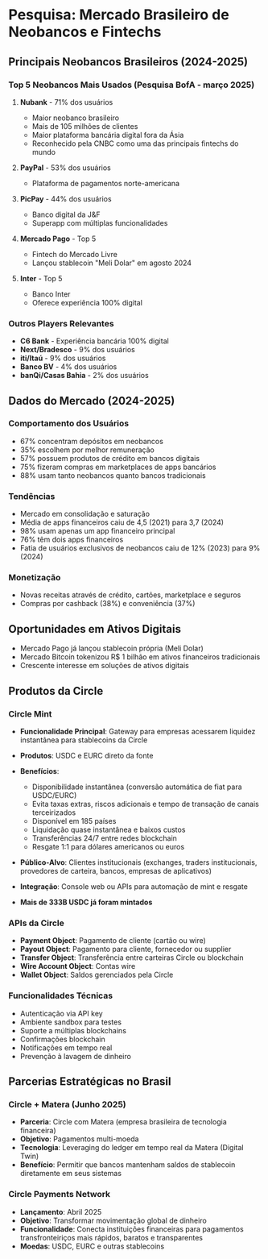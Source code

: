 # Pesquisa: Mercado Brasileiro de Neobancos e Fintechs

## Principais Neobancos Brasileiros (2024-2025)

### Top 5 Neobancos Mais Usados (Pesquisa BofA - março 2025)
1. **Nubank** - 71% dos usuários
   - Maior neobanco brasileiro
   - Mais de 105 milhões de clientes
   - Maior plataforma bancária digital fora da Ásia
   - Reconhecido pela CNBC como uma das principais fintechs do mundo

2. **PayPal** - 53% dos usuários
   - Plataforma de pagamentos norte-americana

3. **PicPay** - 44% dos usuários
   - Banco digital da J&F
   - Superapp com múltiplas funcionalidades

4. **Mercado Pago** - Top 5
   - Fintech do Mercado Livre
   - Lançou stablecoin "Meli Dolar" em agosto 2024

5. **Inter** - Top 5
   - Banco Inter
   - Oferece experiência 100% digital

### Outros Players Relevantes
- **C6 Bank** - Experiência bancária 100% digital
- **Next/Bradesco** - 9% dos usuários
- **iti/Itaú** - 9% dos usuários
- **Banco BV** - 4% dos usuários
- **banQi/Casas Bahia** - 2% dos usuários

## Dados do Mercado (2024-2025)

### Comportamento dos Usuários
- 67% concentram depósitos em neobancos
- 35% escolhem por melhor remuneração
- 57% possuem produtos de crédito em bancos digitais
- 75% fizeram compras em marketplaces de apps bancários
- 88% usam tanto neobancos quanto bancos tradicionais

### Tendências
- Mercado em consolidação e saturação
- Média de apps financeiros caiu de 4,5 (2021) para 3,7 (2024)
- 98% usam apenas um app financeiro principal
- 76% têm dois apps financeiros
- Fatia de usuários exclusivos de neobancos caiu de 12% (2023) para 9% (2024)

### Monetização
- Novas receitas através de crédito, cartões, marketplace e seguros
- Compras por cashback (38%) e conveniência (37%)

## Oportunidades em Ativos Digitais
- Mercado Pago já lançou stablecoin própria (Meli Dolar)
- Mercado Bitcoin tokenizou R$ 1 bilhão em ativos financeiros tradicionais
- Crescente interesse em soluções de ativos digitais



## Produtos da Circle

### Circle Mint
- **Funcionalidade Principal**: Gateway para empresas acessarem liquidez instantânea para stablecoins da Circle
- **Produtos**: USDC e EURC direto da fonte
- **Benefícios**:
  - Disponibilidade instantânea (conversão automática de fiat para USDC/EURC)
  - Evita taxas extras, riscos adicionais e tempo de transação de canais terceirizados
  - Disponível em 185 países
  - Liquidação quase instantânea e baixos custos
  - Transferências 24/7 entre redes blockchain
  - Resgate 1:1 para dólares americanos ou euros

- **Público-Alvo**: Clientes institucionais (exchanges, traders institucionais, provedores de carteira, bancos, empresas de aplicativos)
- **Integração**: Console web ou APIs para automação de mint e resgate
- **Mais de 333B USDC já foram mintados**

### APIs da Circle
- **Payment Object**: Pagamento de cliente (cartão ou wire)
- **Payout Object**: Pagamento para cliente, fornecedor ou supplier
- **Transfer Object**: Transferência entre carteiras Circle ou blockchain
- **Wire Account Object**: Contas wire
- **Wallet Object**: Saldos gerenciados pela Circle

### Funcionalidades Técnicas
- Autenticação via API key
- Ambiente sandbox para testes
- Suporte a múltiplas blockchains
- Confirmações blockchain
- Notificações em tempo real
- Prevenção à lavagem de dinheiro

## Parcerias Estratégicas no Brasil

### Circle + Matera (Junho 2025)
- **Parceria**: Circle com Matera (empresa brasileira de tecnologia financeira)
- **Objetivo**: Pagamentos multi-moeda
- **Tecnologia**: Leveraging do ledger em tempo real da Matera (Digital Twin)
- **Benefício**: Permitir que bancos mantenham saldos de stablecoin diretamente em seus sistemas

### Circle Payments Network
- **Lançamento**: Abril 2025
- **Objetivo**: Transformar movimentação global de dinheiro
- **Funcionalidade**: Conecta instituições financeiras para pagamentos transfronteiriços mais rápidos, baratos e transparentes
- **Moedas**: USDC, EURC e outras stablecoins


